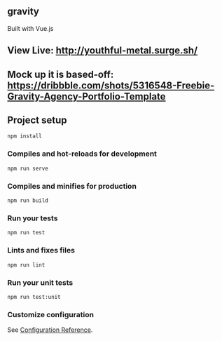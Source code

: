 ## gravity

Built with Vue.js

## View Live: http://youthful-metal.surge.sh/

## Mock up it is based-off: https://dribbble.com/shots/5316548-Freebie-Gravity-Agency-Portfolio-Template

## Project setup
```
npm install
```

### Compiles and hot-reloads for development
```
npm run serve
```

### Compiles and minifies for production
```
npm run build
```

### Run your tests
```
npm run test
```

### Lints and fixes files
```
npm run lint
```

### Run your unit tests
```
npm run test:unit
```

### Customize configuration
See [Configuration Reference](https://cli.vuejs.org/config/).
